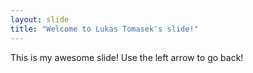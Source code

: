 ```yaml
---
layout: slide
title: "Welcome to Lukas Tomasek's slide!"
---
```


This is my awesome slide!
Use the left arrow to go back!
